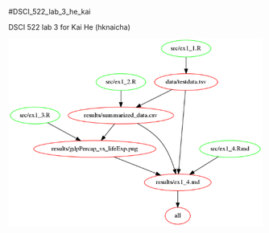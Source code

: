 #DSCI_522_lab_3_he_kai

DSCI 522 lab 3 for Kai He (hknaicha)

![make file dependency graph](out.png)
